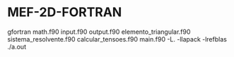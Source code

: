 # MEF-2D-FORTRAN

gfortran math.f90 input.f90 output.f90 elemento_triangular.f90 sistema_resolvente.f90 calcular_tensoes.f90 main.f90 -L. -llapack -lrefblas
./a.out

